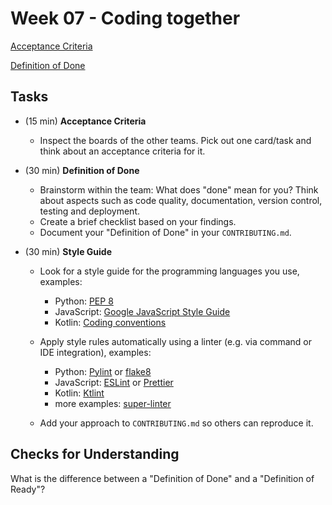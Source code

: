 # Week 07 - Coding together

[Acceptance Criteria](https://www.atlassian.com/work-management/project-management/acceptance-criteria)

[Definition of Done](https://www.scrum.org/resources/what-definition-done)

## Tasks

- (15 min) **Acceptance Criteria**

    - Inspect the boards of the other teams. Pick out one card/task and think about an acceptance criteria for it.

- (30 min) **Definition of Done**

    - Brainstorm within the team: What does "done" mean for you? Think about aspects such as code quality, documentation, version control, testing and deployment.
    - Create a brief checklist based on your findings.
    - Document your "Definition of Done" in your `CONTRIBUTING.md`.

- (30 min) **Style Guide**

    - Look for a style guide for the programming languages you use, examples:

        - Python: [PEP 8](https://peps.python.org/pep-0008/)
        - JavaScript: [Google JavaScript Style Guide](https://google.github.io/styleguide/jsguide.html)
        - Kotlin: [Coding conventions](https://kotlinlang.org/docs/coding-conventions.html)

    - Apply style rules automatically using a linter (e.g. via command or IDE integration), examples:

        - Python: [Pylint](https://www.pylint.org/) or [flake8](https://flake8.pycqa.org/)
        - JavaScript: [ESLint](https://eslint.org/) or [Prettier](https://prettier.io/)
        - Kotlin: [Ktlint](https://pinterest.github.io/ktlint)
        - more examples: [super-linter](https://github.com/super-linter/super-linter)

    - Add your approach to `CONTRIBUTING.md` so others can reproduce it.

## Checks for Understanding

What is the difference between a "Definition of Done" and a "Definition of Ready"?
